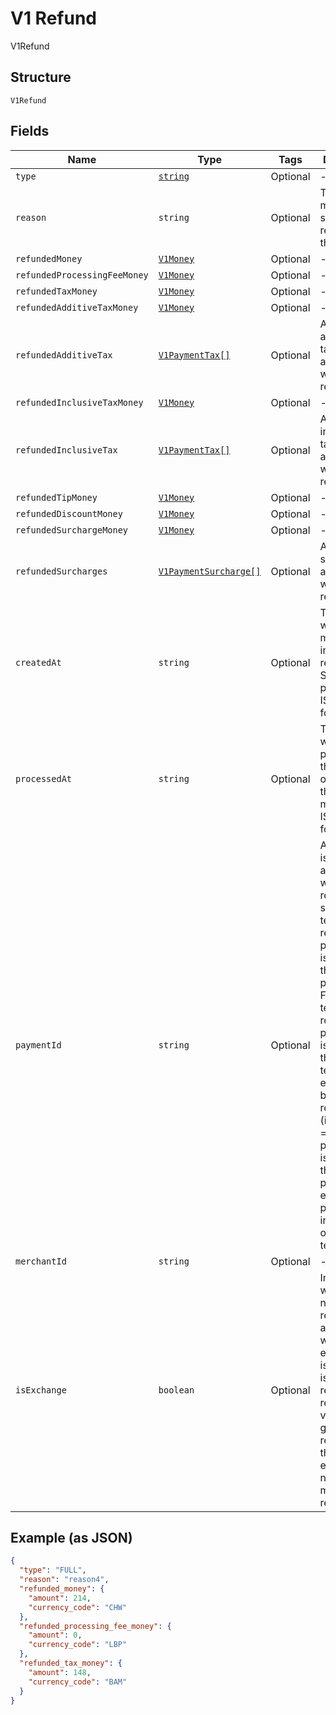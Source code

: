 
# V1 Refund

V1Refund

## Structure

`V1Refund`

## Fields

| Name | Type | Tags | Description |
|  --- | --- | --- | --- |
| `type` | [`string`](/doc/models/v1-refund-type.md) | Optional | - |
| `reason` | `string` | Optional | The merchant-specified reason for the refund. |
| `refundedMoney` | [`V1Money`](/doc/models/v1-money.md) | Optional | - |
| `refundedProcessingFeeMoney` | [`V1Money`](/doc/models/v1-money.md) | Optional | - |
| `refundedTaxMoney` | [`V1Money`](/doc/models/v1-money.md) | Optional | - |
| `refundedAdditiveTaxMoney` | [`V1Money`](/doc/models/v1-money.md) | Optional | - |
| `refundedAdditiveTax` | [`V1PaymentTax[]`](/doc/models/v1-payment-tax.md) | Optional | All of the additive taxes associated with the refund. |
| `refundedInclusiveTaxMoney` | [`V1Money`](/doc/models/v1-money.md) | Optional | - |
| `refundedInclusiveTax` | [`V1PaymentTax[]`](/doc/models/v1-payment-tax.md) | Optional | All of the inclusive taxes associated with the refund. |
| `refundedTipMoney` | [`V1Money`](/doc/models/v1-money.md) | Optional | - |
| `refundedDiscountMoney` | [`V1Money`](/doc/models/v1-money.md) | Optional | - |
| `refundedSurchargeMoney` | [`V1Money`](/doc/models/v1-money.md) | Optional | - |
| `refundedSurcharges` | [`V1PaymentSurcharge[]`](/doc/models/v1-payment-surcharge.md) | Optional | A list of all surcharges associated with the refund. |
| `createdAt` | `string` | Optional | The time when the merchant initiated the refund for Square to process, in ISO 8601 format. |
| `processedAt` | `string` | Optional | The time when Square processed the refund on behalf of the merchant, in ISO 8601 format. |
| `paymentId` | `string` | Optional | A Square-issued ID associated with the refund. For single-tender refunds, payment_id is the ID of the original payment ID. For split-tender refunds, payment_id is the ID of the original tender. For exchange-based refunds (is_exchange == true), payment_id is the ID of the original payment ID even if the payment includes other tenders. |
| `merchantId` | `string` | Optional | - |
| `isExchange` | `boolean` | Optional | Indicates whether or not the refund is associated with an exchange. If is_exchange is true, the refund reflects the value of goods returned in the exchange not the total money refunded. |

## Example (as JSON)

```json
{
  "type": "FULL",
  "reason": "reason4",
  "refunded_money": {
    "amount": 214,
    "currency_code": "CHW"
  },
  "refunded_processing_fee_money": {
    "amount": 0,
    "currency_code": "LBP"
  },
  "refunded_tax_money": {
    "amount": 148,
    "currency_code": "BAM"
  }
}
```

